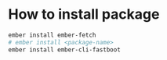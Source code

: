 # How to install package

```bash
ember install ember-fetch
# ember install <package-name>
ember install ember-cli-fastboot
```
